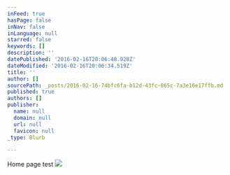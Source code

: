 ```yaml
---
inFeed: true
hasPage: false
inNav: false
inLanguage: null
starred: false
keywords: []
description: ''
datePublished: '2016-02-16T20:06:48.928Z'
dateModified: '2016-02-16T20:06:34.519Z'
title: ''
author: []
sourcePath: _posts/2016-02-16-74bfc6fa-b12d-43fc-865c-7a3e16e17ffb.md
published: true
authors: []
publisher:
  name: null
  domain: null
  url: null
  favicon: null
_type: Blurb

---
```

Home page test
![](https://the-grid-user-content.s3-us-west-2.amazonaws.com/e1d135c3-1c14-4699-9e51-12a0cc54772c.jpg)